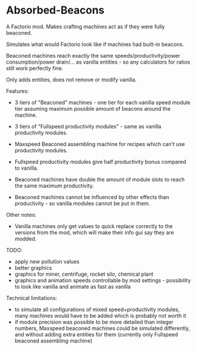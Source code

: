# Absorbed-Beacons
A Factorio mod. Makes crafting machines act as if they were fully beaconed.

Simulates what would Factorio look like if machines had built-in beacons.

Beaconed machines reach exactly the same speeds/productivity/power consumption/power drain/... as vanilla entities - so any calculators for ratios still work perfectly fine.

Only adds entities, does not remove or modify vanilla.

Features:
- 3 tiers of "Beaconed" machines - one tier for each vanilla speed module tier assuming maximum possible amount of beacons around the machine.
- 3 tiers of "Fullspeed productivity modules" - same as vanilla productivity modules.
- Maxspeed Beaconed assembling machine for recipes which can't use productivity modules.

- Fullspeed productivity modules give half productivity bonus compared to vanilla.
- Beaconed machines have double the amount of module slots  to reach the same maximum productivity.
- Beaconed machines cannot be influenced by other effects than productivity - so vanilla modules cannot be put in them.

Other notes:
- Vanilla machines only get values to quick replace correctly to the versions from the mod, which will make their info gui say they are modded.

TODO:
- apply new pollution values
- better graphics
- graphics for miner, centrifuge, rocket silo, chemical plant
- graphics and animation speeds controllable by mod settings - possibility to look like vanilla and animate as fast as vanilla

Technical limitations:
- to simulate all configurations of mixed speed+productivity modules, many machines would have to be added which is probably not worth it
- if module precision was possible to be more detailed than integer numbers, Maxspeed beaconed machines could be simulated differently, and without adding extra entities for them (currently only Fullspeed beaconed assembling machine)
